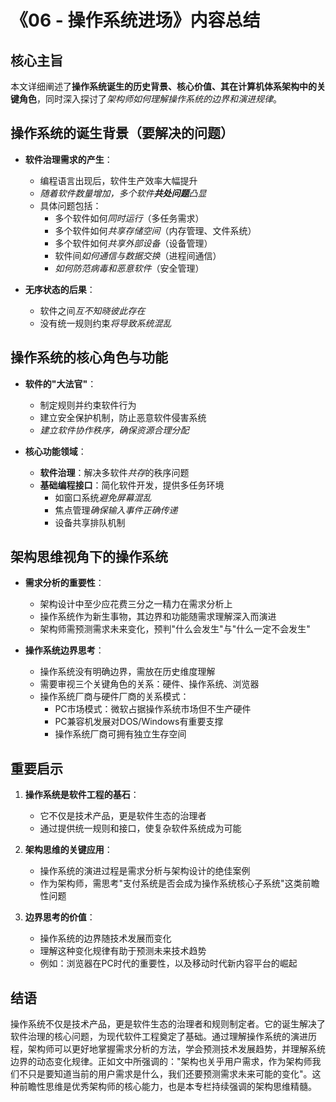 # 《06 - 操作系统进场》内容总结

## 核心主旨
本文详细阐述了**操作系统诞生的历史背景、核心价值、其在计算机体系架构中的关键角色**，同时深入探讨了*架构师如何理解操作系统的边界和演进规律*。

## 操作系统的诞生背景（要解决的问题）

* **软件治理需求的产生**：
  - 编程语言出现后，软件生产效率大幅提升
  - *随着软件数量增加，多个软件**共处问题**凸显*
  - 具体问题包括：
    * 多个软件如何*同时运行*（多任务需求）
    * 多个软件如何*共享存储空间*（内存管理、文件系统）
    * 多个软件如何*共享外部设备*（设备管理）
    * 软件间*如何通信与数据交换*（进程间通信）
    * *如何防范病毒和恶意软件*（安全管理）

* **无序状态的后果**：
  - 软件之间*互不知晓彼此存在*
  - 没有统一规则约束*将导致系统混乱*

## 操作系统的核心角色与功能

* **软件的"大法官"**：
  - 制定规则并约束软件行为
  - 建立安全保护机制，防止恶意软件侵害系统
  - *建立软件协作秩序，确保资源合理分配*

* **核心功能领域**：
  - **软件治理**：解决多软件*共存*的秩序问题
  - **基础编程接口**：简化软件开发，提供多任务环境
    * 如窗口系统*避免屏幕混乱*
    * 焦点管理*确保输入事件正确传递*
    * 设备共享排队机制

## 架构思维视角下的操作系统

* **需求分析的重要性**：
  - 架构设计中至少应花费三分之一精力在需求分析上
  - 操作系统作为新生事物，其边界和功能随需求理解深入而演进
  - 架构师需预测需求未来变化，预判"什么会发生"与"什么一定不会发生"

* **操作系统边界思考**：
  - 操作系统没有明确边界，需放在历史维度理解
  - 需要审视三个关键角色的关系：硬件、操作系统、浏览器
  - 操作系统厂商与硬件厂商的关系模式：
    * PC市场模式：微软占据操作系统市场但不生产硬件
    * PC兼容机发展对DOS/Windows有重要支撑
    * 操作系统厂商可拥有独立生存空间

## 重要启示

1. **操作系统是软件工程的基石**：
   - 它不仅是技术产品，更是软件生态的治理者
   - 通过提供统一规则和接口，使复杂软件系统成为可能

2. **架构思维的关键应用**：
   - 操作系统的演进过程是需求分析与架构设计的绝佳案例
   - 作为架构师，需思考"支付系统是否会成为操作系统核心子系统"这类前瞻性问题

3. **边界思考的价值**：
   - 操作系统的边界随技术发展而变化
   - 理解这种变化规律有助于预测未来技术趋势
   - 例如：浏览器在PC时代的重要性，以及移动时代新内容平台的崛起

## 结语

操作系统不仅是技术产品，更是软件生态的治理者和规则制定者。它的诞生解决了软件治理的核心问题，为现代软件工程奠定了基础。通过理解操作系统的演进历程，架构师可以更好地掌握需求分析的方法，学会预测技术发展趋势，并理解系统边界的动态变化规律。正如文中所强调的："架构也关乎用户需求，作为架构师我们不只是要知道当前的用户需求是什么，我们还要预测需求未来可能的变化"。这种前瞻性思维是优秀架构师的核心能力，也是本专栏持续强调的架构思维精髓。